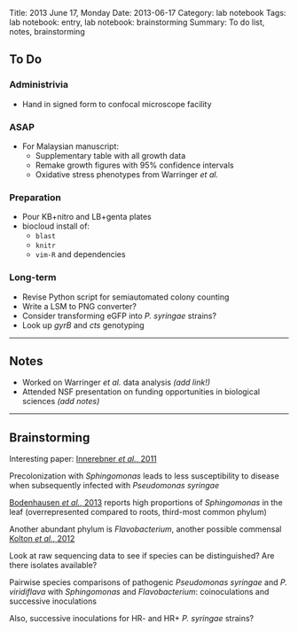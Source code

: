 Title: 2013 June 17, Monday
Date: 2013-06-17
Category: lab notebook
Tags: lab notebook: entry, lab notebook: brainstorming
Summary: To do list, notes, brainstorming

## To Do ##

### Administrivia ###

- Hand in signed form to confocal microscope facility

### ASAP ###

- For Malaysian manuscript:
    - Supplementary table with all growth data
    - Remake growth figures with 95% confidence intervals
    - Oxidative stress phenotypes from Warringer _et al._ 

### Preparation ###

- Pour KB+nitro and LB+genta plates
- biocloud install of:
    - `blast`
    - `knitr`
    - `vim-R` and dependencies

### Long-term ###

- Revise Python script for semiautomated colony counting
- Write a LSM to PNG converter?
- Consider transforming eGFP into _P. syringae_ strains? 
- Look up _gyrB_ and _cts_ genotyping

***

## Notes ##

- Worked on Warringer _et al._ data analysis *(add link!)*
- Attended NSF presentation on funding opportunities in biological sciences
  *(add notes)*

***

## Brainstorming ##

Interesting paper: [Innerebner _et al._, 2011](http://dx.doi.org/10.1128/AEM.00133-11)

Precolonization with _Sphingomonas_ leads to less susceptibility to disease when
subsequently infected with _Pseudomonas syringae_

[Bodenhausen _et al._, 2013](http://dx.doi.org/10.1371/journal.pone.0056329)
reports high proportions of _Sphingomonas_ in the leaf (overrepresented compared
to roots, third-most common phylum)

Another abundant phylum is _Flavobacterium_, another possible commensal [Kolton
_et al._, 2012](http://dx.doi.org/10.1128/JB.01249-12)

Look at raw sequencing data to see if species can be distinguished? Are there
isolates available?

Pairwise species comparisons of pathogenic _Pseudomonas syringae_ and
_P. viridiflava_ with _Sphingomonas_ and _Flavobacterium_: coinoculations and
successive inoculations

Also, successive inoculations for HR- and HR+ _P. syringae_ strains?
